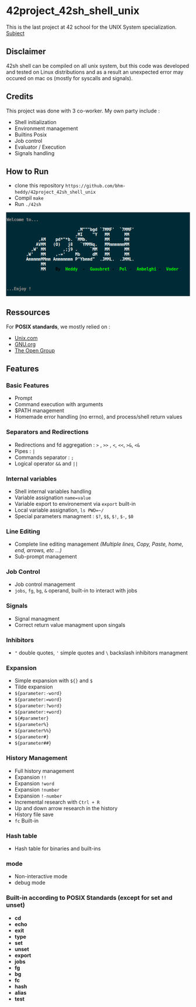 # 42project_42sh_shell_unix

This is the last project at 42 school for the UNIX System specialization.
[Subject](./ressources/sujet_42sh_fr.pdf)

## Disclaimer

42sh shell can be compiled on all unix system, but this code was developed and tested on Linux distributions and as a result an unexpected error may occured on mac os (mostly for syscalls and signals).


## Credits

This project was done with 3 co-worker. My own party include : 
- Shell initialization
- Environment management
- Builtins Posix
- Job control
- Evaluator / Execution
- Signals handling 


## How to Run
  - clone this repository `https://github.com/bhm-heddy/42project_42sh_shell_unix`
  - Compil `make`
  - Run `./42sh`
  
  ![Prompt](./ressources/42sh_prompt.png)

## Ressources 

For **POSIX standards**, we mostly relied on :
- [Unix.com](https://www.unix.com/)
- [GNU.org](https://www.gnu.org/)
- [The Open Group](https://publications.opengroup.org/)



## Features

### Basic Features

- Prompt
- Command execution with arguments
- $PATH management
- Homemade error handling (no errno), and process/shell return values

### Separators and Redirections

- Redirections and fd aggregation : `>` , `>>` , `<`, `<<`, `>&`, `<&`
- Pipes : `|`
- Commands separator : `;`
- Logical operator `&&` and `||`

### Internal variables

- Shell internal variables handling
- Variable assignation `name=value`
- Variable export to environement via `export` built-in
- Local variable assignation, `ls PWD=~/`
- Special parameters managment : `$?`, `$$`, `$!`, `$-`, `$0`

### Line Editing

- Complete line editing management *(Multiple lines, Copy, Paste, home, end, arrows, etc ...)*
- Sub-prompt management

### Job Control

- Job control management
- `jobs`, `fg`, `bg`, `&` operand, built-in to interact with jobs

### Signals

- Signal managment
- Correct return value managment upon singals

### Inhibitors

- `"` double quotes, `'` simple quotes and `\` backslash inhibitors managment

### Expansion

- Simple expansion with `${}` and `$`
- Tilde expansion
- `${parameter:-word}`
- `${parameter:=word}`
- `${parameter:?word}`
- `${parameter:+word}`
- `${#parameter}`
- `${parameter%}`
- `${parameter%%}`
- `${parameter#}`
- `${parameter##}`

### History Management

- Full history management
- Expansion `!!`
- Expansion `!word`
- Expansion `!number`
- Expansion `!-number`
- Incremental research with `Ctrl + R`
- Up and down arrow research in the history
- History file save
- `fc` Built-in

### Hash table

- Hash table for binaries and built-ins 

### mode

- Non-interactive mode
- debug mode

### Built-in according to POSIX Standards (except for set and unset)

- **cd**
- **echo**
- **exit**
- **type**
- **set**
- **unset**
- **export**
- **jobs**
- **fg**
- **bg**
- **fc**
- **hash**
- **alias**
- **test**

